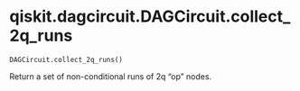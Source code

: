 # qiskit.dagcircuit.DAGCircuit.collect\_2q\_runs

`DAGCircuit.collect_2q_runs()`

Return a set of non-conditional runs of 2q “op” nodes.
